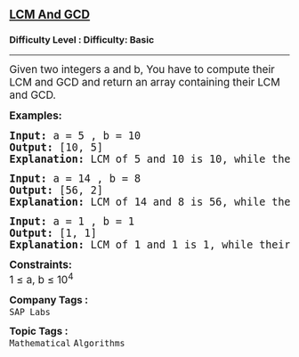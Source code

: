 <h2><a href="https://www.geeksforgeeks.org/problems/lcm-and-gcd4516/1?page=1&status=unsolved&sortBy=submissions">LCM And GCD</a></h2><h3>Difficulty Level : Difficulty: Basic</h3><hr><div class="problems_problem_content__Xm_eO"><p><span style="font-size: 14pt;">Given two integers a and b, You have to compute their LCM and GCD and return an array containing their LCM and GCD.</span></p>
<p><span style="font-size: 14pt;"><strong>Examples:</strong></span></p>
<pre><span style="font-size: 14pt;"><strong>Input: </strong>a = 5 , b = 10
<strong>Output: </strong>[10, 5]
<strong>Explanation: </strong>LCM of 5 and 10 is 10, while their GCD is 5.</span></pre>
<pre><span style="font-size: 14pt;"><strong>Input: </strong>a = 14 , b = 8
<strong>Output: </strong>[56, 2]
<strong>Explanation: </strong>LCM of 14 and 8 is 56, while their GCD is 2.<br></span></pre>
<pre><span style="font-size: 14pt;"><strong>Input: </strong>a = 1 , b = 1
<strong>Output: </strong>[1, 1]
<strong>Explanation: </strong>LCM of 1 and 1 is 1, while their GCD is 1.</span></pre>
<p><span style="font-size: 14pt;"><strong>Constraints:</strong></span><br><span style="font-size: 14pt;">1 ≤ a, b ≤ 10<sup>4</sup></span></p></div><p><span style=font-size:18px><strong>Company Tags : </strong><br><code>SAP Labs</code>&nbsp;<br><p><span style=font-size:18px><strong>Topic Tags : </strong><br><code>Mathematical</code>&nbsp;<code>Algorithms</code>&nbsp;
